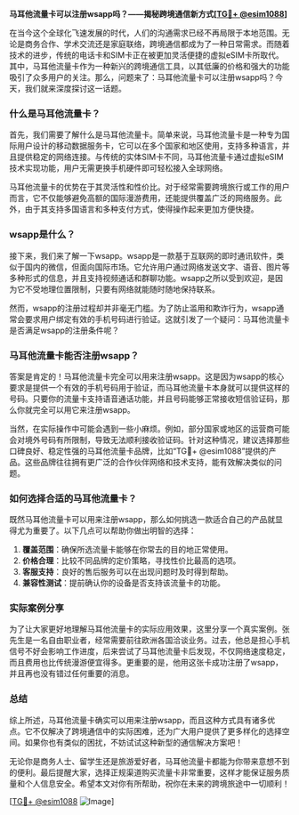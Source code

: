**马耳他流量卡可以注册wsapp吗？——揭秘跨境通信新方式[[TG💪+ @esim1088](https://t.me/s/esim1088)]**

在当今这个全球化飞速发展的时代，人们的沟通需求已经不再局限于本地范围。无论是商务合作、学术交流还是家庭联络，跨境通信都成为了一种日常需求。而随着技术的进步，传统的电话卡和SIM卡正在被更加灵活便捷的虚拟eSIM卡所取代。其中，马耳他流量卡作为一种新兴的跨境通信工具，以其低廉的价格和强大的功能吸引了众多用户的关注。那么，问题来了：马耳他流量卡可以注册wsapp吗？今天，我们就来深度探讨这一话题。

### 什么是马耳他流量卡？

首先，我们需要了解什么是马耳他流量卡。简单来说，马耳他流量卡是一种专为国际用户设计的移动数据服务卡，它可以在多个国家和地区使用，支持多种语言，并且提供稳定的网络连接。与传统的实体SIM卡不同，马耳他流量卡通过虚拟eSIM技术实现功能，用户无需更换手机硬件即可轻松接入全球网络。

马耳他流量卡的优势在于其灵活性和性价比。对于经常需要跨境旅行或工作的用户而言，它不仅能够避免高额的国际漫游费用，还能提供覆盖广泛的网络服务。此外，由于其支持多国语言和多种支付方式，使得操作起来更加方便快捷。

### wsapp是什么？

接下来，我们来了解一下wsapp。wsapp是一款基于互联网的即时通讯软件，类似于国内的微信，但面向国际市场。它允许用户通过网络发送文字、语音、图片等多种形式的信息，并且支持视频通话和群聊功能。wsapp之所以受到欢迎，是因为它不受地理位置限制，只要有网络就能随时随地保持联系。

然而，wsapp的注册过程却并非毫无门槛。为了防止滥用和欺诈行为，wsapp通常会要求用户绑定有效的手机号码进行验证。这就引发了一个疑问：马耳他流量卡是否满足wsapp的注册条件呢？

### 马耳他流量卡能否注册wsapp？

答案是肯定的！马耳他流量卡完全可以用来注册wsapp。这是因为wsapp的核心要求是提供一个有效的手机号码用于验证，而马耳他流量卡本身就可以提供这样的号码。只要你的流量卡支持语音通话功能，并且号码能够正常接收短信验证码，那么你就完全可以用它来注册wsapp。

当然，在实际操作中可能会遇到一些小麻烦。例如，部分国家或地区的运营商可能会对境外号码有所限制，导致无法顺利接收验证码。针对这种情况，建议选择那些口碑良好、稳定性强的马耳他流量卡品牌，比如“TG💪+ @esim1088”提供的产品。这些品牌往往拥有更广泛的合作伙伴网络和技术支持，能有效解决类似的问题。

### 如何选择合适的马耳他流量卡？

既然马耳他流量卡可以用来注册wsapp，那么如何挑选一款适合自己的产品就显得尤为重要了。以下几点可以帮助你做出明智的选择：

1. **覆盖范围**：确保所选流量卡能够在你常去的目的地正常使用。
2. **价格合理**：比较不同品牌的定价策略，寻找性价比最高的选项。
3. **客服支持**：良好的售后服务可以在出现问题时及时得到帮助。
4. **兼容性测试**：提前确认你的设备是否支持该流量卡的功能。

### 实际案例分享

为了让大家更好地理解马耳他流量卡的实际应用效果，这里分享一个真实案例。张先生是一名自由职业者，经常需要前往欧洲各国洽谈业务。过去，他总是担心手机信号不好会影响工作进度，后来尝试了马耳他流量卡后发现，不仅网络速度稳定，而且费用也比传统漫游便宜得多。更重要的是，他用这张卡成功注册了wsapp，并且再也没有错过任何重要的消息。

### 总结

综上所述，马耳他流量卡确实可以用来注册wsapp，而且这种方式具有诸多优点。它不仅解决了跨境通信中的实际困难，还为广大用户提供了更多样化的选择空间。如果你也有类似的困扰，不妨试试这种新型的通信解决方案吧！

无论你是商务人士、留学生还是旅游爱好者，马耳他流量卡都能为你带来意想不到的便利。最后提醒大家，选择正规渠道购买流量卡非常重要，这样才能保证服务质量和个人信息安全。希望本文对你有所帮助，祝你在未来的跨境旅途中一切顺利！

[[TG💪+ @esim1088](https://t.me/s/esim1088) ![Image](https://i.postimg.cc/4NQfJmqS/Snipaste-2025-05-13-00-14-12.png)]